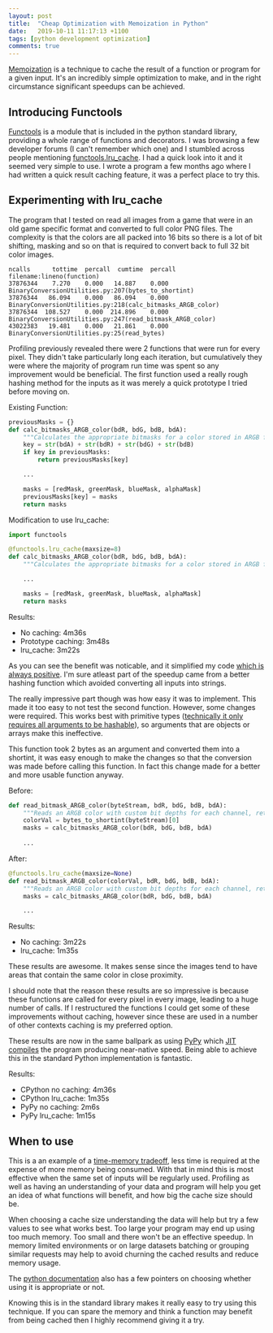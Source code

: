 ```yaml
---
layout: post
title:  "Cheap Optimization with Memoization in Python"
date:   2019-10-11 11:17:13 +1100
tags: [python development optimization]
comments: true
---
```


[Memoization](https://en.wikipedia.org/wiki/Memoization) is a technique to cache the result of a function or program for a given input. It's an incredibly simple optimization to make, and in the right circumstance significant speedups can be achieved.

<!--more-->

## Introducing Functools

[Functools](https://docs.python.org/3/library/functools.html#module-functools) is a module that is included in the python standard library, providing a whole range of functions and decorators. I was browsing a few developer forums (I can't remember which one) and I stumbled across people mentioning [functools.lru_cache](https://docs.python.org/3/library/functools.html#functools.lru_cache). I had a quick look into it and it seemed very simple to use. I wrote a program a few months ago where I had written a quick result caching feature, it was a perfect place to try this.

## Experimenting with lru_cache

The program that I tested on read all images from a game that were in an old game specific format and converted to full color PNG files. The complexity is that the colors are all packed into 16 bits so there is a lot of bit shifting, masking and so on that is required to convert back to full 32 bit color images.

```
ncalls      tottime  percall  cumtime  percall filename:lineno(function)
37876344    7.270    0.000   14.887    0.000 BinaryConversionUtilities.py:207(bytes_to_shortint)
37876344   86.094    0.000   86.094    0.000 BinaryConversionUtilities.py:218(calc_bitmasks_ARGB_color)
37876344  108.527    0.000  214.896    0.000 BinaryConversionUtilities.py:247(read_bitmask_ARGB_color)
43022383   19.481    0.000   21.861    0.000 BinaryConversionUtilities.py:25(read_bytes)
```

Profiling previously revealed there were 2 functions that were run for every pixel. They didn't take particularly long each iteration, but cumulatively they were where the majority of program run time was spent so any improvement would be beneficial. The first function used a really rough hashing method for the inputs as it was merely a quick prototype I tried before moving on.

Existing Function:
```python
previousMasks = {}
def calc_bitmasks_ARGB_color(bdR, bdG, bdB, bdA):
    """Calculates the appropriate bitmasks for a color stored in ARGB format."""
    key = str(bdA) + str(bdR) + str(bdG) + str(bdB)	
    if key in previousMasks:	
        return previousMasks[key]

    ...

    masks = [redMask, greenMask, blueMask, alphaMask]
    previousMasks[key] = masks	
    return masks
```

Modification to use lru_cache:
```python
import functools

@functools.lru_cache(maxsize=8)
def calc_bitmasks_ARGB_color(bdR, bdG, bdB, bdA):
    """Calculates the appropriate bitmasks for a color stored in ARGB format."""

    ...

    masks = [redMask, greenMask, blueMask, alphaMask]
    return masks
```

Results:
* No caching: 4m36s
* Prototype caching: 3m48s
* lru_cache: 3m22s

As you can see the benefit was noticable, and it simplified my code [which is always positive](https://blog.codinghorror.com/the-best-code-is-no-code-at-all/). I'm sure atleast part of the speedup came from a better hashing function which avoided converting all inputs into strings.

The really impressive part though was how easy it was to implement. This made it too easy to not test the second function. However, some changes were required. This works best with primitive types ([technically it only requires all arguments to be hashable](https://docs.python.org/3/library/functools.html#functools.lru_cache)), so arguments that are objects or arrays make this ineffective.

This function took 2 bytes as an argument and converted them into a shortint, it was easy enough to make the changes so that the conversion was made before calling this function. In fact this change made for a better and more usable function anyway.

Before:

```python
def read_bitmask_ARGB_color(byteStream, bdR, bdG, bdB, bdA):	
    """Reads an ARGB color with custom bit depths for each channel, returns in RGBA format"""
    colorVal = bytes_to_shortint(byteStream)[0]	
    masks = calc_bitmasks_ARGB_color(bdR, bdG, bdB, bdA)
    
    ...
```

After:
```python
@functools.lru_cache(maxsize=None)
def read_bitmask_ARGB_color(colorVal, bdR, bdG, bdB, bdA):
    """Reads an ARGB color with custom bit depths for each channel, returns in RGBA format"""
    masks = calc_bitmasks_ARGB_color(bdR, bdG, bdB, bdA)

    ...
```

Results:
* No caching: 3m22s
* lru_cache: 1m35s

These results are awesome. It makes sense since the images tend to have areas that contain the same color in close proximity.

I should note that the reason these results are so impressive is because these functions are called for every pixel in every image, leading to a huge number of calls. If I restructured the functions I could get some of these improvements without caching, however since these are used in a number of other contexts caching is my preferred option.

These results are now in the same ballpark as using [PyPy](https://pypy.org/) which [JIT compiles](https://en.wikipedia.org/wiki/Just-in-time_compilation) the program producing near-native speed. Being able to achieve this in the standard Python implementation is fantastic.

Results:
* CPython no caching: 4m36s
* CPython lru_cache: 1m35s
* PyPy no caching: 2m6s
* PyPy lru_cache: 1m15s


## When to use

This is a an example of a [time-memory tradeoff](https://en.wikipedia.org/wiki/Space%E2%80%93time_tradeoff), less time is required at the expense of more memory being consumed. With that in mind this is most effective when the same set of inputs will be regularly used. Profiling as well as having an understanding of your data and program will help you get an idea of what functions will benefit, and how big the cache size should be.

When choosing a cache size understanding the data will help but try a few values to see what works best. Too large your program may end up using too much memory. Too small and there won't be an effective speedup. In memory limited environments or on large datasets batching or grouping similar requests may help to avoid churning the cached results and reduce memory usage.

The [python documentation](https://docs.python.org/3/library/functools.html#functools.lru_cache) also has a few pointers on choosing whether using it is appropriate or not.

Knowing this is in the standard library makes it really easy to try using this technique. If you can spare the memory and think a function may benefit from being cached then I highly recommend giving it a try.